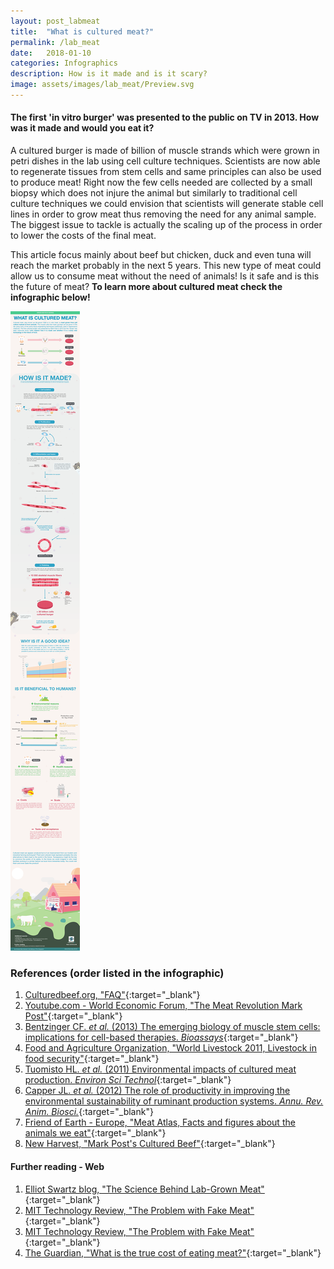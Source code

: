 ```yaml
---
layout: post_labmeat
title:  "What is cultured meat?"
permalink: /lab_meat
date:   2018-01-10
categories: Infographics
description: How is it made and is it scary?
image: assets/images/lab_meat/Preview.svg
---
```


#### The first 'in vitro burger' was presented to the public on TV in 2013. How was it made and would you eat it?


A cultured burger is made of billion of muscle strands which were grown in petri dishes in the lab using cell culture techniques. Scientists are now able to regenerate tissues from stem cells and same principles can also be used to produce meat! Right now the few cells needed are collected by a small biopsy which does not injure the animal but similarly to traditional cell culture techniques we could envision that scientists will generate stable cell lines in order to grow meat thus removing the need for any animal sample.
The biggest issue to tackle is actually the scaling up of the process in order to lower the costs of the final meat. 

This article focus mainly about beef but chicken, duck and even tuna will reach the market probably in the next 5 years. This new type of meat could allow us to consume meat without the need of animals! Is it safe and is this the future of meat? 
**To learn more about cultured meat check the infographic below!**


![My helpful checkpoint inhibitor infographic](assets/images/lab_meat/180220_Labmeat.png)

### References (order listed in the infographic)
1. [Culturedbeef.org, "FAQ"](https://culturedbeef.org/sites/intranet.mumc.maastrichtuniversity.nl/files/culturedbeef_mumc_maastrichtuniversity_nl/frequently_asked_questions.pdf){:target="_blank"}
1. [Youtube.com - World Economic Forum, "The Meat Revolution Mark Post"](https://www.youtube.com/watch?v=1lI9AwxKfTY&t=441s){:target="_blank"}
1. [Bentzinger CF. _et al._ (2013) The emerging biology of muscle stem cells: implications for cell-based therapies. _Bioassays_](http://www.ncbi.nlm.nih.gov/pubmed/?term=22886714){:target="_blank"}
1. [Food and Agriculture Organization, "World Livestock 2011, Livestock in food security"](http://www.fao.org/docrep/014/i2373e/i2373e.pdf){:target="_blank"}
1. [Tuomisto HL. _et al._ (2011) Environmental impacts of cultured meat production. _Environ Sci Technol_](http://www.ncbi.nlm.nih.gov/pubmed/?term=21682287){:target="_blank"}
1. [Capper JL. _et al._ (2012) The role of productivity in improving the environmental sustainability of ruminant production systems. _Annu. Rev. Anim. Biosci._](http://www.ncbi.nlm.nih.gov/pubmed/?term=25387028){:target="_blank"}
1. [Friend of Earth - Europe, "Meat Atlas, Facts and figures about the animals we eat"](https://www.foeeurope.org/sites/default/files/publications/foee_hbf_meatatlas_jan2014.pdf){:target="_blank"}
1. [New Harvest, "Mark Post's Cultured Beef"](https://www.new-harvest.org/mark_post_cultured_beef){:target="_blank"}


#### Further reading - Web
1. [Elliot Swartz blog, "The Science Behind Lab-Grown Meat"](http://elliot-swartz.squarespace.com/science-related/invitromeat){:target="_blank"}
1. [MIT Technology Review, "The Problem with Fake Meat"](https://www.technologyreview.com/s/536296/the-problem-with-fake-meat/){:target="_blank"}
1. [MIT Technology Review, "The Problem with Fake Meat"](https://www.technologyreview.com/s/536296/the-problem-with-fake-meat/){:target="_blank"}
1. [The Guardian, "What is the true cost of eating meat?"](https://www.theguardian.com/news/2018/may/07/true-cost-of-eating-meat-environment-health-animal-welfare?CMP=fb_gu){:target="_blank"}

